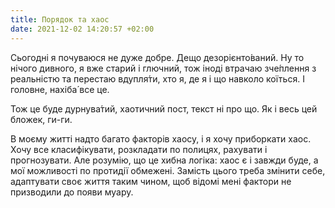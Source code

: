 ```yaml
---
title: Порядок та хаос
date: 2021-12-02 14:20:57 +02:00
---
```


Сьогодні я почуваюся не дуже добре. Дещо дезорієнто́ваний. Ну то нічого дивного, я вже старий і глючний, тож іноді втрачаю зче́плення з реальністю та перестаю вдупля́ти, хто я, де я і що навколо коїться. І головне, нахіба́ все це.

Тож це буде дурнува́тий, хаотичний пост, текст ні про що. Як і весь цей бложек, ги-ги.

В моєму житті надто багато факторів хаосу, і я хочу приборкати хаос. Хочу все класифікувати, розкладати по полицях, рахувати і прогнозувати. Але розумію, що це хибна логіка: хаос є і завжди буде, а мої можливості по протидії обмежені. Замість цього треба змінити себе, адаптувати своє життя таким чином, щоб відомі мені фактори не призводили до появи муару.


